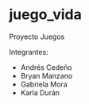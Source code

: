# juego_vida

Proyecto Juegos

Integrantes:

- Andrés Cedeño
- Bryan Manzano
- Gabriela Mora
- Karla Durán